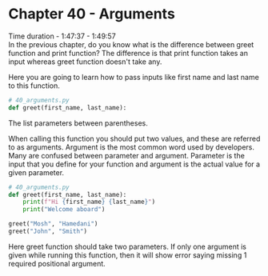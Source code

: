 # Chapter 40 - Arguments
Time duration - 1:47:37 - 1:49:57  
In the previous chapter, do you know what is the difference between greet function and print function? The difference is that print function takes an input whereas greet function doesn't take any.

Here you are going to learn how to pass inputs like first name and last name to this function.

```python
# 40_arguments.py
def greet(first_name, last_name):
```

The list parameters between parentheses.

When calling this function you should put two values, and these are referred to as arguments. Argument is the most common word used by developers. Many are confused between parameter and argument. Parameter is the input that you define for your function and argument is the actual value for a given parameter.

```python
# 40_arguments.py
def greet(first_name, last_name):
    print(f"Hi {first_name} {last_name}")
    print("Welcome aboard")

greet("Mosh", "Hamedani")
greet("John", "Smith")
```

Here greet function should take two parameters. If only one argument is given while running this function, then it will show error saying missing 1 required positional argument. 